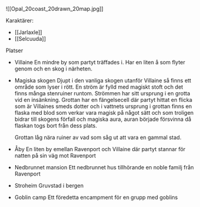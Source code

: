 ![[Opal_20coast_20drawn_20map.jpg]]

Karaktärer:
- [[Jarlaxle]]
- [[Selcuuda]]


Platser
- Villaine
	En mindre by som partyt träffades i.
	Har en liten å som flyter genom och en skog i närheten.

- Magiska skogen
	Djupt i den vanliga skogen utanför Villaine så finns ett område som lyser i rött. En ström är fylld med magiskt stoft och det finns många stenruiner runtom. Strömmen har sitt ursprung i en grotta vid en insänkning. Grottan har en fängelsecell där partyt hittat en flicka som är Villaines smeds dotter och i vattnets ursprung i grottan finns en flaska med blod som verkar vara magisk på något sätt och som troligen bidrar till skogens förfall och magiska aura, auran började försvinna då flaskan togs bort från dess plats.
	
	Grottan låg nära ruiner av vad som såg ut att vara en gammal stad.
- Åby
	En liten by emellan Ravenport och Villaine där partyt stannar för natten på sin väg mot Ravenport
- Nedbrunnet mansion
	Ett nedbrunnet hus tillhörande en noble familj från Ravenport
- Stroheim
	Gruvstad i bergen
- Goblin camp
	Ett föredetta encampment för en grupp med goblins